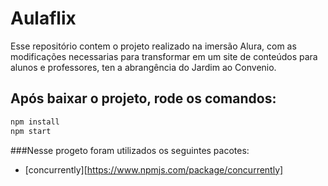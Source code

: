 # Aulaflix
Esse repositório contem o projeto realizado na imersão Alura, com as modificações necessarias para transformar em um site de conteúdos para alunos e professores, ten a abrangência do Jardim ao Convenio.



## Após baixar o projeto, rode os comandos:

```sh
npm install
npm start
```

###Nesse progeto foram utilizados os seguintes pacotes:
* [concurrently][https://www.npmjs.com/package/concurrently]
